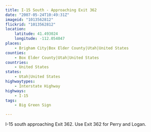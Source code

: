 ```yaml
---
title: I-15 South - Approaching Exit 362
date: "2007-05-24T10:49:31Z"
imageid: "1013562812"
flickrid: "1013562812"
location:
    latitude: 41.493024
    longitude: -112.054047
places:
    - Brigham City|Box Elder County|Utah|United States
counties:
    - Box Elder County|Utah|United States
countries:
    - United States
states:
    - Utah|United States
highwaytypes:
    - Interstate Highway
highways:
    - I-15
tags:
    - Big Green Sign

---
```

I-15 south approaching Exit 362.  Use Exit 362 for Perry and Logan.